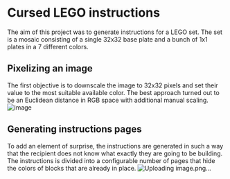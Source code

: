 # Cursed LEGO instructions 
The aim of this project was to generate instructions for a LEGO set.
The set is a mosaic consisting of a single 32x32 base plate and a bunch of 1x1 plates in a 7 different colors.

## Pixelizing an image
The first objective is to downscale the image to 32x32 pixels and set their value to the most suitable available color. 
The best approach turned out to be an Euclidean distance in RGB space with additional manual scaling.
![image](https://github.com/user-attachments/assets/9643f7f0-e2cb-4dc4-9fcd-040eebb4a0ff)


## Generating instructions pages
To add an element of surprise, the instructions are generated in such a way that the recipient does not know what exactly they are going to be building.
The instructions is divided into a configurable number of pages that hide the colors of blocks that are already in place.
![Uploading image.png…]()
